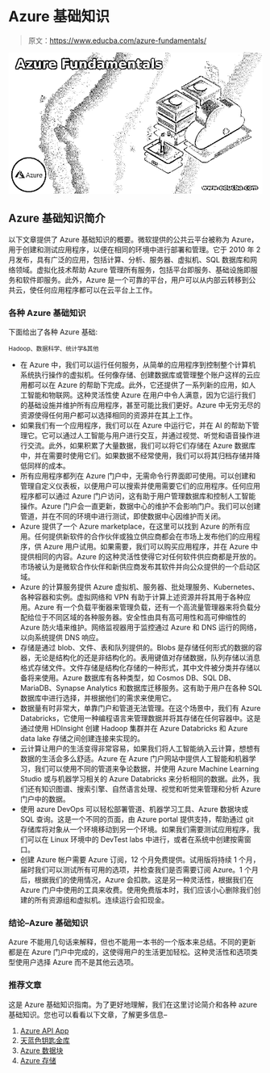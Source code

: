 # Azure 基础知识

> 原文：<https://www.educba.com/azure-fundamentals/>

![Azure Fundamentals](img/07956601b660c2ff75bf5f0c67d81e43.png)



## Azure 基础知识简介

以下文章提供了 Azure 基础知识的概要。微软提供的公共云平台被称为 Azure，用于创建和测试应用程序，以便在相同的环境中进行部署和管理。它于 2010 年 2 月发布，具有广泛的应用，包括计算、分析、服务器、虚拟机、SQL 数据库和网络领域。虚拟化技术帮助 Azure 管理所有服务，包括平台即服务、基础设施即服务和软件即服务。此外，Azure 是一个可靠的平台，用户可以从内部云转移到公共云，使任何应用程序都可以在云平台上工作。

### 各种 Azure 基础知识

下面给出了各种 Azure 基础:

<small>Hadoop、数据科学、统计学&其他</small>

*   在 Azure 中，我们可以运行任何服务，从简单的应用程序到控制整个计算机系统执行操作的虚拟机。任何像存储、创建数据库或管理整个账户这样的云应用都可以在 Azure 的帮助下完成。此外，它还提供了一系列新的应用，如人工智能和物联网。这种灵活性使 Azure 在用户中令人满意，因为它运行我们的基础设施并维护所有应用程序，甚至可能比我们更好。Azure 中无穷无尽的资源使得任何用户都可以选择相同的资源并在其上工作。
*   如果我们有一个应用程序，我们可以在 Azure 中运行它，并在 AI 的帮助下管理它。它可以通过人工智能与用户进行交互，并通过视觉、听觉和语音操作进行交流。此外，如果积累了大量数据，我们可以将它们存储在 Azure 数据库中，并在需要时使用它们。如果数据不经常使用，我们可以将其归档存储并降低同样的成本。
*   所有应用程序都列在 Azure 门户中，无需命令行界面即可使用。可以创建和管理自定义仪表板，以便用户可以搜索并使用需要它们的应用程序。任何应用程序都可以通过 Azure 门户访问，这有助于用户管理数据库和控制人工智能操作。Azure 门户会一直更新，数据中心的维护不会影响门户。我们可以创建管道，并在不同的环境中进行测试，即使数据中心因维护而关闭。
*   Azure 提供了一个 Azure marketplace，在这里可以找到 Azure 的所有应用。任何提供新软件的合作伙伴或独立供应商都会在市场上发布他们的应用程序，供 Azure 用户试用。如果需要，我们可以购买应用程序，并在 Azure 中提供相同的内容。Azure 的这种灵活性使得它对任何软件供应商都是开放的。市场被认为是微软合作伙伴和新供应商发布其软件并向公众提供的一个启动区域。
*   Azure 的计算服务提供 Azure 虚拟机、服务器、批处理服务、Kubernetes、各种容器和实例。虚拟网络和 VPN 有助于计算上述资源并将其用于各种应用。Azure 有一个负载平衡器来管理负载，还有一个高流量管理器来将负载分配给位于不同区域的各种服务器。安全性由具有高可用性和高可伸缩性的 Azure 防火墙来维护。网络监视器用于监控通过 Azure 和 DNS 运行的网络，以向系统提供 DNS 响应。
*   存储是通过 blob、文件、表和队列提供的。Blobs 是存储任何形式的数据的容器，无论是结构化的还是非结构化的。表用键值对存储数据，队列存储以消息格式存储文件。文件存储是结构化存储的一种形式，其中文件被分类并存储以备将来使用。Azure 数据库有各种类型，如 Cosmos DB、SQL DB、MariaDB、Synapse Analytics 和数据库迁移服务。这有助于用户在各种 SQL 数据库中进行选择，并根据他们的需求来使用它。
*   数据量有时非常大，单靠门户和管道无法管理。在这个场景中，我们有 Azure Databricks，它使用一种编程语言来管理数据并将其存储在任何容器中。这是通过使用 HDInsight 创建 Hadoop 集群并在 Azure Databricks 和 Azure data lake 存储之间创建连接来实现的。
*   云计算让用户的生活变得非常容易，如果我们将人工智能纳入云计算，想想有数据的生活会多么舒适。Azure 在 Azure 门户网站中提供人工智能和机器学习，我们可以使用不同的管道来争论数据，并使用 Azure Machine Learning Studio 或与机器学习相关的 Azure Databricks 来分析相同的数据。此外，我们还有知识图谱、搜索引擎、自然语言处理、视觉和听觉来管理和分析 Azure 门户中的数据。
*   使用 azure DevOps 可以轻松部署管道、机器学习工具、Azure 数据块或 SQL 查询。这是一个不同的页面，由 Azure portal 提供支持，帮助通过 git 存储库将对象从一个环境移动到另一个环境。如果我们需要测试应用程序，我们可以在 Linux 环境中的 DevTest labs 中进行，或者在系统中创建按需窗口。
*   创建 Azure 帐户需要 Azure 订阅，12 个月免费提供。试用版将持续 1 个月，届时我们可以测试所有可用的选项，并检查我们是否需要订阅 Azure。1 个月后，根据我们的使用情况，Azure 会扣款。这是另一种灵活性，根据我们在 Azure 门户中使用的工具来收费。使用免费版本时，我们应该小心删除我们创建的所有资源组和虚拟机。连续运行会扣现金。

### 结论–Azure 基础知识

Azure 不能用几句话来解释，但也不能用一本书的一个版本来总结。不同的更新都是在 Azure 门户中完成的，这使得用户的生活更加轻松。这种灵活性和选项类型使用户选择 Azure 而不是其他云选项。

### 推荐文章

这是 Azure 基础知识指南。为了更好地理解，我们在这里讨论简介和各种 azure 基础知识。您也可以看看以下文章，了解更多信息–

1.  [Azure API App](https://www.educba.com/azure-api-app/)
2.  [天蓝色钥匙金库](https://www.educba.com/azure-key-vault/)
3.  [Azure 数据块](https://www.educba.com/azure-databricks/)
4.  [Azure 存储](https://www.educba.com/azure-storage/)





